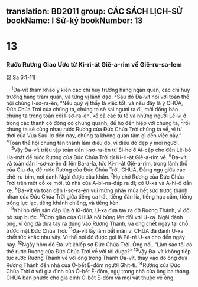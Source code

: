 translation: BD2011
group: CÁC SÁCH LỊCH-SỬ
bookName: I Sử-ký 
bookNumber: 13
-------

<div class="title"><h1>13</h1><h3>Rước Rương Giao Ước từ Ki-ri-át Giê-a-rim về Giê-ru-sa-lem</h3><p>(2 Sa 6:1-11)</p></div>
<span class="verse 1su_13_1"> <sup>1</sup>Ða-vít tham khảo ý kiến các chỉ huy trưởng hàng ngàn quân, các chỉ huy trưởng hàng trăm quân, và từng vị lãnh đạo. </span>
<span class="verse 1su_13_2"><sup>2</sup>Sau đó Ða-vít nói với toàn thể hội chúng I-sơ-ra-ên, “Nếu quý vị thấy là việc tốt, và nếu đây là ý CHÚA, Ðức Chúa Trời của chúng ta, chúng ta sẽ sai người ra đi, mời đồng bào chúng ta trong toàn cõi I-sơ-ra-ên, kể cả các tư tế và những người Lê-vi ở trong các thành có đồng cỏ chung quanh, để họ đến hiệp với chúng ta, </span>
<span class="verse 1su_13_3"><sup>3</sup>rồi chúng ta sẽ cùng nhau rước Rương của Ðức Chúa Trời chúng ta về, vì từ thời của Vua Sau-lơ đến nay, chúng ta không quan tâm gì đến việc nầy.” </span>
<span class="verse 1su_13_4"><sup>4</sup>Toàn thể hội chúng tán thành làm điều đó, vì điều đó đẹp ý mọi người.<br/></span>
<span class="verse 1su_13_5"> <sup>5</sup>Vậy Ða-vít triệu tập toàn dân I-sơ-ra-ên từ Si-hơ ở Ai-cập cho đến Lê-bô Ha-mát để rước Rương của Ðức Chúa Trời từ Ki-ri-át Giê-a-rim về. </span>
<span class="verse 1su_13_6"><sup>6</sup>Ða-vít và toàn dân I-sơ-ra-ên đi lên Ba-a-la, tức Ki-ri-át Giê-a-rim, trong lãnh thổ của Giu-đa, để rước Rương của Ðức Chúa Trời, CHÚA, Ðấng ngự giữa các chê-ru-bim, nơi danh Ngài được cầu khẩn. </span>
<span class="verse 1su_13_7"><sup>7</sup>Họ chở Rương của Ðức Chúa Trời trên một cỗ xe mới, từ nhà của A-bi-na-đáp ra đi; có U-xa và A-hi-ô dẫn xe. </span>
<span class="verse 1su_13_8"><sup>8</sup>Ða-vít và toàn dân I-sơ-ra-ên vui mừng nhảy múa hết sức trước thánh nhan của Ðức Chúa Trời giữa tiếng ca hát, tiếng đàn lia, tiếng hạc cầm, tiếng trống lục lạc, tiếng khánh chiêng, và tiếng kèn.<br/></span>
<span class="verse 1su_13_9"> <sup>9</sup>Khi họ đến sân đập lúa ở Ki-đôn, U-xa đưa tay ra đỡ Rương Thánh, vì đôi bò sụp bước. </span>
<span class="verse 1su_13_10"><sup>10</sup>Cơn giận của CHÚA nổi bừng lên đối với U-xa. Ngài đánh ông, vì ông đã đưa tay ra đụng vào Rương Thánh, và ông chết ngay tại chỗ trước mặt Ðức Chúa Trời. </span>
<span class="verse 1su_13_11"><sup>11</sup>Ða-vít lấy làm bất mãn vì CHÚA đã đánh U-xa chết tức khắc như vậy. Vì thế nơi đó được gọi là Pê-rê U-xa cho đến ngày nay. </span>
<span class="verse 1su_13_12"><sup>12</sup>Ngày hôm đó Ða-vít khiếp sợ Ðức Chúa Trời. Ông nói, “Làm sao tôi có thể rước Rương của Ðức Chúa Trời về với tôi được?” </span>
<span class="verse 1su_13_13"><sup>13</sup>Vậy Ða-vít không tiếp tục rước Rương Thánh về với ông trong Thành Ða-vít, thay vào đó ông đưa Rương Thánh đến nhà của Ô-bết Ê-đôm người Ghít-ti. </span>
<span class="verse 1su_13_14"><sup>14</sup>Rương của Ðức Chúa Trời ở với gia đình của Ô-bết Ê-đôm, ngự trong nhà của ông ba tháng. CHÚA ban phước cho gia đình Ô-bết Ê-đôm và mọi vật thuộc về ông.<br/></span>
